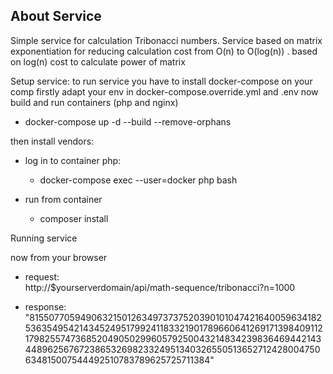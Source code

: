 
## About Service

Simple service for calculation Tribonacci numbers.
Service based on matrix exponentiation for reducing calculation cost from O(n) to O(log(n)) .
based on log(n) cost to calculate power of matrix 


Setup service: 
to run service you have to install docker-compose on your comp
firstly adapt your env in docker-compose.override.yml and .env
now build and run containers (php and nginx)
  - docker-compose up -d --build --remove-orphans

then install vendors:
    
- log in to container php: 
    - docker-compose exec --user=docker php bash
    
- run from container
    - composer install

Running service 

now from your browser  

- request:  
  http://$yourserverdomain/api/math-sequence/tribonacci?n=1000
    
- response:
  "815507705949063215012634973737520390101047421640059634182536354954214345249517992411833219017896606412691713984091121798255747368520490502996057925004321483423983646944214344896256767238653269823324951340326550513652712428004750634815007544492510783789625725711384"
